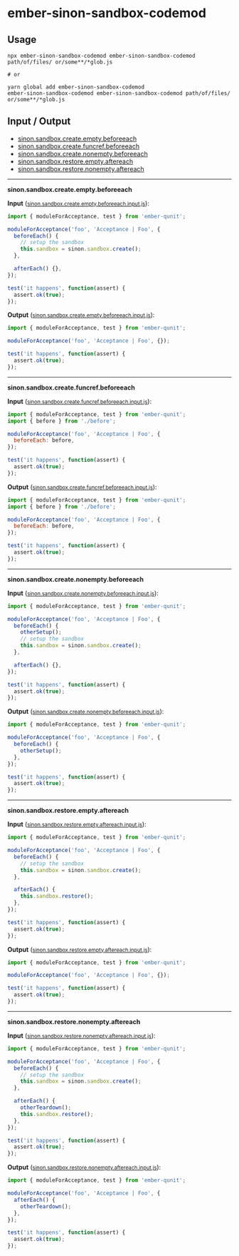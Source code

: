 # ember-sinon-sandbox-codemod


## Usage

```
npx ember-sinon-sandbox-codemod ember-sinon-sandbox-codemod path/of/files/ or/some**/*glob.js

# or

yarn global add ember-sinon-sandbox-codemod
ember-sinon-sandbox-codemod ember-sinon-sandbox-codemod path/of/files/ or/some**/*glob.js
```

## Input / Output

<!--FIXTURES_TOC_START-->
* [sinon.sandbox.create.empty.beforeeach](#sinon.sandbox.create.empty.beforeeach)
* [sinon.sandbox.create.funcref.beforeeach](#sinon.sandbox.create.funcref.beforeeach)
* [sinon.sandbox.create.nonempty.beforeeach](#sinon.sandbox.create.nonempty.beforeeach)
* [sinon.sandbox.restore.empty.aftereach](#sinon.sandbox.restore.empty.aftereach)
* [sinon.sandbox.restore.nonempty.aftereach](#sinon.sandbox.restore.nonempty.aftereach)
<!--FIXTURES_TOC_END-->

<!--FIXTURES_CONTENT_START-->
---
<a id="sinon.sandbox.create.empty.beforeeach">**sinon.sandbox.create.empty.beforeeach**</a>

**Input** (<small>[sinon.sandbox.create.empty.beforeeach.input.js](transforms/ember-sinon-sandbox-codemod/__testfixtures__/sinon.sandbox.create.empty.beforeeach.input.js)</small>):
```js
import { moduleForAcceptance, test } from 'ember-qunit';

moduleForAcceptance('foo', 'Acceptance | Foo', {
  beforeEach() {
    // setup the sandbox
    this.sandbox = sinon.sandbox.create();
  },

  afterEach() {},
});

test('it happens', function(assert) {
  assert.ok(true);
});

```

**Output** (<small>[sinon.sandbox.create.empty.beforeeach.input.js](transforms/ember-sinon-sandbox-codemod/__testfixtures__/sinon.sandbox.create.empty.beforeeach.output.js)</small>):
```js
import { moduleForAcceptance, test } from 'ember-qunit';

moduleForAcceptance('foo', 'Acceptance | Foo', {});

test('it happens', function(assert) {
  assert.ok(true);
});

```
---
<a id="sinon.sandbox.create.funcref.beforeeach">**sinon.sandbox.create.funcref.beforeeach**</a>

**Input** (<small>[sinon.sandbox.create.funcref.beforeeach.input.js](transforms/ember-sinon-sandbox-codemod/__testfixtures__/sinon.sandbox.create.funcref.beforeeach.input.js)</small>):
```js
import { moduleForAcceptance, test } from 'ember-qunit';
import { before } from './before';

moduleForAcceptance('foo', 'Acceptance | Foo', {
  beforeEach: before,
});

test('it happens', function(assert) {
  assert.ok(true);
});

```

**Output** (<small>[sinon.sandbox.create.funcref.beforeeach.input.js](transforms/ember-sinon-sandbox-codemod/__testfixtures__/sinon.sandbox.create.funcref.beforeeach.output.js)</small>):
```js
import { moduleForAcceptance, test } from 'ember-qunit';
import { before } from './before';

moduleForAcceptance('foo', 'Acceptance | Foo', {
  beforeEach: before,
});

test('it happens', function(assert) {
  assert.ok(true);
});

```
---
<a id="sinon.sandbox.create.nonempty.beforeeach">**sinon.sandbox.create.nonempty.beforeeach**</a>

**Input** (<small>[sinon.sandbox.create.nonempty.beforeeach.input.js](transforms/ember-sinon-sandbox-codemod/__testfixtures__/sinon.sandbox.create.nonempty.beforeeach.input.js)</small>):
```js
import { moduleForAcceptance, test } from 'ember-qunit';

moduleForAcceptance('foo', 'Acceptance | Foo', {
  beforeEach() {
    otherSetup();
    // setup the sandbox
    this.sandbox = sinon.sandbox.create();
  },

  afterEach() {},
});

test('it happens', function(assert) {
  assert.ok(true);
});

```

**Output** (<small>[sinon.sandbox.create.nonempty.beforeeach.input.js](transforms/ember-sinon-sandbox-codemod/__testfixtures__/sinon.sandbox.create.nonempty.beforeeach.output.js)</small>):
```js
import { moduleForAcceptance, test } from 'ember-qunit';

moduleForAcceptance('foo', 'Acceptance | Foo', {
  beforeEach() {
    otherSetup();
  },
});

test('it happens', function(assert) {
  assert.ok(true);
});

```
---
<a id="sinon.sandbox.restore.empty.aftereach">**sinon.sandbox.restore.empty.aftereach**</a>

**Input** (<small>[sinon.sandbox.restore.empty.aftereach.input.js](transforms/ember-sinon-sandbox-codemod/__testfixtures__/sinon.sandbox.restore.empty.aftereach.input.js)</small>):
```js
import { moduleForAcceptance, test } from 'ember-qunit';

moduleForAcceptance('foo', 'Acceptance | Foo', {
  beforeEach() {
    // setup the sandbox
    this.sandbox = sinon.sandbox.create();
  },

  afterEach() {
    this.sandbox.restore();
  },
});

test('it happens', function(assert) {
  assert.ok(true);
});

```

**Output** (<small>[sinon.sandbox.restore.empty.aftereach.input.js](transforms/ember-sinon-sandbox-codemod/__testfixtures__/sinon.sandbox.restore.empty.aftereach.output.js)</small>):
```js
import { moduleForAcceptance, test } from 'ember-qunit';

moduleForAcceptance('foo', 'Acceptance | Foo', {});

test('it happens', function(assert) {
  assert.ok(true);
});

```
---
<a id="sinon.sandbox.restore.nonempty.aftereach">**sinon.sandbox.restore.nonempty.aftereach**</a>

**Input** (<small>[sinon.sandbox.restore.nonempty.aftereach.input.js](transforms/ember-sinon-sandbox-codemod/__testfixtures__/sinon.sandbox.restore.nonempty.aftereach.input.js)</small>):
```js
import { moduleForAcceptance, test } from 'ember-qunit';

moduleForAcceptance('foo', 'Acceptance | Foo', {
  beforeEach() {
    // setup the sandbox
    this.sandbox = sinon.sandbox.create();
  },

  afterEach() {
    otherTeardown();
    this.sandbox.restore();
  },
});

test('it happens', function(assert) {
  assert.ok(true);
});

```

**Output** (<small>[sinon.sandbox.restore.nonempty.aftereach.input.js](transforms/ember-sinon-sandbox-codemod/__testfixtures__/sinon.sandbox.restore.nonempty.aftereach.output.js)</small>):
```js
import { moduleForAcceptance, test } from 'ember-qunit';

moduleForAcceptance('foo', 'Acceptance | Foo', {
  afterEach() {
    otherTeardown();
  },
});

test('it happens', function(assert) {
  assert.ok(true);
});

```
<!--FIXTURE_CONTENT_END-->
